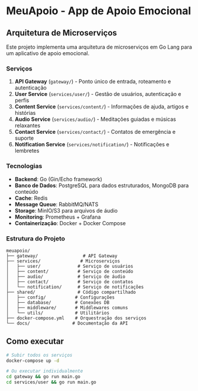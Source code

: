 # MeuApoio - App de Apoio Emocional

## Arquitetura de Microserviços

Este projeto implementa uma arquitetura de microserviços em Go Lang para um aplicativo de apoio emocional.

### Serviços

1. **API Gateway** (`gateway/`) - Ponto único de entrada, roteamento e autenticação
2. **User Service** (`services/user/`) - Gestão de usuários, autenticação e perfis
3. **Content Service** (`services/content/`) - Informações de ajuda, artigos e histórias
4. **Audio Service** (`services/audio/`) - Meditações guiadas e músicas relaxantes
5. **Contact Service** (`services/contact/`) - Contatos de emergência e suporte
6. **Notification Service** (`services/notification/`) - Notificações e lembretes

### Tecnologias

- **Backend**: Go (Gin/Echo framework)
- **Banco de Dados**: PostgreSQL para dados estruturados, MongoDB para conteúdo
- **Cache**: Redis
- **Message Queue**: RabbitMQ/NATS
- **Storage**: MinIO/S3 para arquivos de áudio
- **Monitoring**: Prometheus + Grafana
- **Containerização**: Docker + Docker Compose

### Estrutura do Projeto

```
meuapoio/
├── gateway/                 # API Gateway
├── services/               # Microserviços
│   ├── user/              # Serviço de usuários
│   ├── content/           # Serviço de conteúdo
│   ├── audio/             # Serviço de áudio
│   ├── contact/           # Serviço de contatos
│   └── notification/      # Serviço de notificações
├── shared/                # Código compartilhado
│   ├── config/           # Configurações
│   ├── database/         # Conexões DB
│   ├── middleware/       # Middlewares comuns
│   └── utils/            # Utilitários
├── docker-compose.yml    # Orquestração dos serviços
└── docs/                # Documentação da API
```

## Como executar

```bash
# Subir todos os serviços
docker-compose up -d

# Ou executar individualmente
cd gateway && go run main.go
cd services/user && go run main.go
``` 